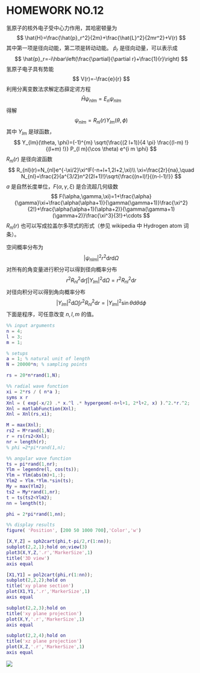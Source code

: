 # HOMEWORK NO.12

氢原子的核外电子受中心力作用，其哈密顿量为
$$
\hat{H}=\frac{\hat{p}_r^2}{2m}+\frac{\hat{L}^2}{2mr^2}+V(r)
$$
其中第一项是径向动能，第二项是转动动能。 $\hat{p}_r$ 是径向动量，可以表示成
$$
\hat{p}_r=-i\hbar\left(\frac{\partial}{\partial r}+\frac{1}{r}\right)
$$
氢原子电子具有势能
$$
V(r)=-\frac{e}{r}
$$
利用分离变数法求解定态薛定谔方程
$$
\hat{H}\psi_{nlm}=E_n\psi_{nlm}
$$
得解
$$
\psi_{nlm}=R_{nl}(r)Y_{lm}(\theta,\phi)
$$
其中 $Y_{lm}$ 是球函数，
$$
Y_{lm}(\theta, \phi)=(-1)^{m} \sqrt{\frac{(2 l+1)}{4 \pi} \frac{(l-m) !}{(l+m) !}} P_{l m}(\cos \theta) e^{i m \phi}
$$
$R_{nl}(r)$ 是径向波函数
$$
R_{nl}(r)=N_{nl}e^{-\xi/2}\xi^lF(-n+l+1,2l+2,\xi)\\
\xi=\frac{2r}{na},\quad N_{nl}=\frac{2}{a^{3/2}n^2(2l+1)!}\sqrt{\frac{(n+l)!}{(n-l-1)!}}
$$
$a$ 是自然长度单位，$F(\alpha,\gamma,\xi)$ 是合流超几何级数
$$
F(\alpha,\gamma,\xi)=1+\frac{\alpha}{\gamma}\xi+\frac{\alpha(\alpha+1)}{\gamma(\gamma+1)}\frac{\xi^2}{2!}+\frac{\alpha(\alpha+1)(\alpha+2)}{\gamma(\gamma+1)(\gamma+2)}\frac{\xi^3}{3!}+\cdots
$$
$R_{nl}(r)$ 也可以写成拉盖尔多项式的形式（参见 wikipedia 中 Hydrogen atom 词条）。

空间概率分布为
$$
|\psi_{nlm}|^2r^2\mathrm{d}r\mathrm{d}\Omega
$$
对所有的角变量进行积分可以得到径向概率分布
$$
r^2R_{nl}^2\mathrm{d}r\int|Y_{lm}|^2\mathrm{d}\Omega=r^2R_{nl}^2\mathrm{d}r
$$
对径向积分可以得到角向概率分布
$$
|Y_{lm}|^2\mathrm{d}\Omega\int r^2R_{nl}^2\mathrm{d}r=|Y_{lm}|^2\sin\theta\mathrm{d}\theta\mathrm{d}\phi
$$
下面是程序，可任意改变 $n,l,m$ 的值。

```matlab
%% input arguments
n = 4;
l = 3;
m = 1;

% setups
a = 1; % natural unit of length
N = 20000*n; % sampling points

rs = 20*n*rand(1,N);

%% radial wave function
xi = 2*rs / ( n*a );
syms x r 
Xnl = ( exp(-x/2) .* x.^l .* hypergeom(-n+l+1, 2*l+2, x) ).^2.*r.^2; 
Xnl = matlabFunction(Xnl);
Xnl = Xnl(rs,xi);

M = max(Xnl);
rs2 = M*rand(1,N);
r = rs(rs2<Xnl);
nr = length(r);
% phi =2*pi*rand(1,n);

%% angular wave function
ts = pi*rand(1,nr);
Ylm = legendre(l, cos(ts));
Ylm = Ylm(abs(m)+1,:);
Ylm2 = Ylm.*Ylm.*sin(ts);
My = max(Ylm2);
ts2 = My*rand(1,nr);
t = ts(ts2<Ylm2);
nn = length(t);

phi = 2*pi*rand(1,nn);

%% display results
figure( 'Position', [200 50 1000 700],'Color','w')

[X,Y,Z] = sph2cart(phi,t-pi/2,r(1:nn));
subplot(2,2,1);hold on;view(3)
plot3(X,Y,Z,'.r','MarkerSize',1)
title('3D view')
axis equal

[X1,Y1] = pol2cart(phi,r(1:nn));
subplot(2,2,2);hold on
title('xy plane section')
plot(X1,Y1,'.r','MarkerSize',1)
axis equal

subplot(2,2,3);hold on
title('xy plane projection')
plot(X,Y,'.r','MarkerSize',1)
axis equal

subplot(2,2,4);hold on
title('xz plane projection')
plot(X,Z,'.r','MarkerSize',1)
axis equal
```

![](/ComPhy_Peng/hw12/fig.png)